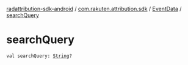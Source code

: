 [radattribution-sdk-android](../../index.md) / [com.rakuten.attribution.sdk](../index.md) / [EventData](index.md) / [searchQuery](./search-query.md)

# searchQuery

`val searchQuery: `[`String`](https://kotlinlang.org/api/latest/jvm/stdlib/kotlin/-string/index.html)`?`